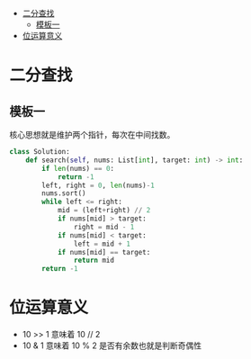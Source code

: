 * [二分查找](#1)
  * [模板一](#1.1)
* [位运算意义](#2)

# <span id='1'>二分查找</span>
## <span id='1.1'>模板一</span>
核心思想就是维护两个指针，每次在中间找数。
```python
class Solution:
    def search(self, nums: List[int], target: int) -> int:
        if len(nums) == 0:
            return -1
        left, right = 0, len(nums)-1
        nums.sort()
        while left <= right:
            mid = (left+right) // 2
            if nums[mid] > target:
                right = mid - 1
            if nums[mid] < target:
                left = mid + 1
            if nums[mid] == target:
                return mid
        return -1
```

# <span id='2'>位运算意义</span>

* 10 >> 1 意味着 10 // 2
* 10 & 1 意味着 10 % 2 是否有余数也就是判断奇偶性
